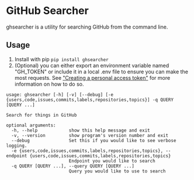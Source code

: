 # GitHub Searcher
ghsearcher is a utility for searching GitHub from the command line.

## Usage

1. Install with pip `pip install ghsearcher`
2. (Optional) you can either export an environment variable named "GH_TOKEN" or include it in a local .env file to ensure you can make the most requests. See ["Creating a personal access token"](https://docs.github.com/en/authentication/keeping-your-account-and-data-secure/creating-a-personal-access-token) for more information on how to do so.

```
usage: ghsearcher [-h] [-v] [--debug] [-e {users,code,issues,commits,labels,repositories,topics}] -q QUERY [QUERY ...]

Search for things in GitHub

optional arguments:
  -h, --help            show this help message and exit
  -v, --version         show program's version number and exit
  --debug               Set this if you would like to see verbose logging.
  -e {users,code,issues,commits,labels,repositories,topics}, --endpoint {users,code,issues,commits,labels,repositories,topics}
                        Endpoint you would like to search
  -q QUERY [QUERY ...], --query QUERY [QUERY ...]
                        Query you would like to use to search
```

<!--
Here is a simple example:
```
# The source is a repo and it is running against the gh_dorks_test.txt file
ghdorker -s repo -d samples/dorks.txt dtaivpp/NewsTicker
```

Additionally you can create a yaml config file like so for using only specific dorks on repos.
```yaml
dtaivpp/cloud_haiku:
  scope: repo, org, user
  find: "Testing code long time"
  replace_with: "NO"
  branch_name: "GHRipper_Replacement"
  commit_message: "Testing code long time -> NO"
  push: False
```

This would run all the dorks that fall under the cloud section of the YAML.
```
ghdorker -s repo dtaivpp/NewsTicker -d samples/dorks.yaml --options all.cloud
```

This would run all the dorks that fall under the aws and the identity sections. It's okay to duplicate entries under different sections as on the backend it is checking each entry for uniqueness.
```
ghdorker -s repo dtaivpp/NewsTicker -d samples/dorks.yaml --options all.cloud.aws all.identiy
```

And finally here is an example of how you could output the results to either a json or csv file.
```
ghdorker -s user dtaivpp -d samples/dorks.yaml --options all.cloud.aws all.test -o output.json
```
This is always output to the console:
```
2021-11-18 06:47:57,847 - dork: rds.amazonaws.com password user:dtaivpp, repository: dtaivpp/gh-dorker, path: samples/dorks.yaml, score: 1.0
2021-11-18 06:47:57,848 - dork: rds.amazonaws.com password user:dtaivpp, repository: dtaivpp/gh-dorker, path: README.md, score: 1.0
2021-11-18 06:48:05,171 - dork: extension:md user:dtaivpp, repository: dtaivpp/dtaivpp, path: README.md, score: 1.0
2021-11-18 06:48:05,172 - dork: extension:md user:dtaivpp, repository: dtaivpp/gh-dorker, path: CONTRIBUTING.md, score: 1.0
2021-11-18 06:48:05,172 - dork: extension:md user:dtaivpp, repository: dtaivpp/gh-dorker, path: README.md, score: 1.0
2021-11-18 06:48:05,172 - dork: extension:md user:dtaivpp, repository: dtaivpp/OpenSearch-Utilization, path: README.md, score: 1.0
2021-11-18 06:48:05,172 - dork: extension:md user:dtaivpp, repository: dtaivpp/DevOps-Template, path: README.md, score: 1.0
```

And in addition here is what it looks like as JSON:
```json
[
    {
        "dork": "rds.amazonaws.com password user:dtaivpp",
        "repository": "dtaivpp/gh-dorker",
        "path": "samples/dorks.yaml",
        "score": 1.0
    },
    {
        "dork": "rds.amazonaws.com password user:dtaivpp",
        "repository": "dtaivpp/gh-dorker",
        "path": "README.md",
        "score": 1.0
    },
    {
        "dork": "extension:md user:dtaivpp",
        "repository": "dtaivpp/dtaivpp",
        "path": "README.md",
        "score": 1.0
    },
    {
        "dork": "extension:md user:dtaivpp",
        "repository": "dtaivpp/gh-dorker",
        "path": "CONTRIBUTING.md",
        "score": 1.0
    },
    {
        "dork": "extension:md user:dtaivpp",
        "repository": "dtaivpp/gh-dorker",
        "path": "README.md",
        "score": 1.0
    }
]
```

As an aside, rate limiting is already built into the codebase. It will not allow you to make more requests than allowable. GH-Dorker grabs your real rate limits live from GitHub so it will make the maximim amount of requests permittable in a given timeframe.

## Contributing

For how to contribute please see [CONTRIBUTING.md]("CONTRIBUTING.md").


## Credits
Reference points for creating GitDorker and compiling dorks lists

- [@techgaun](https://github.com/techgaun/github-dorks) - This was the primary repo I was looking to for inspiration when writing this dorker
- [@obheda12](https://github.com/obheda12/GitDorker) - You have one of the cleanest README's ive read in a while and if you couldn't tell has inspired much of this project's structure
-->
